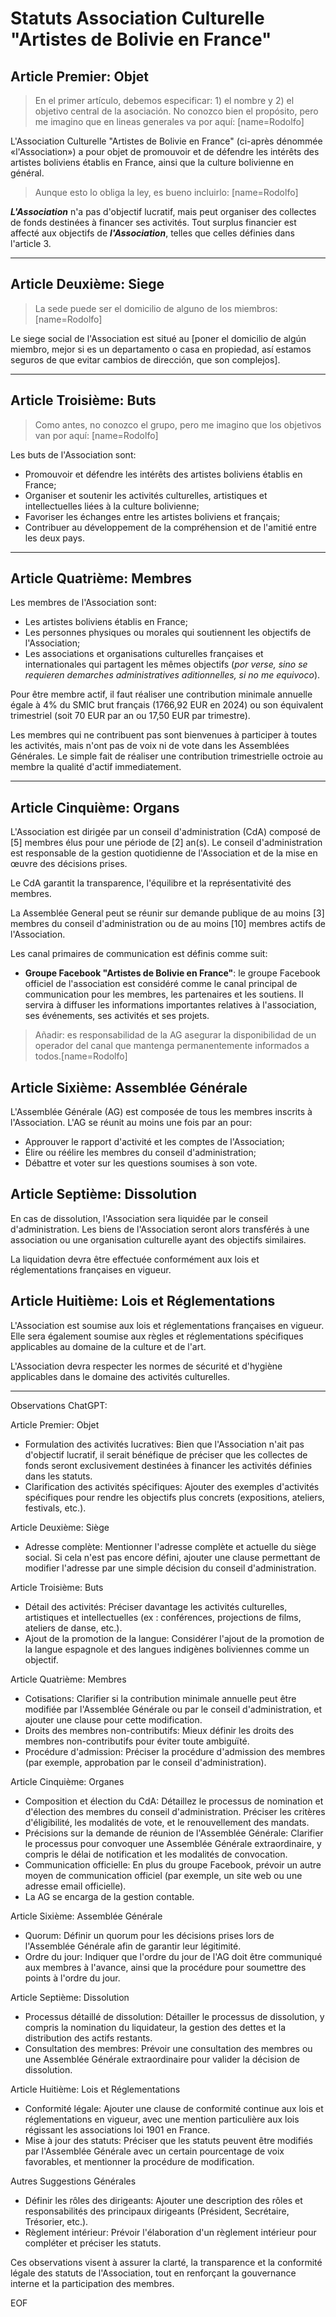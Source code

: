 # Statuts Association Culturelle "Artistes de Bolivie en France"

## Article Premier: Objet

> En el primer artículo, debemos especificar: 1) el nombre y 2) el objetivo central de la asociación. No conozco bien el propósito, pero me imagino que en lineas generales va por aquí: [name=Rodolfo]

L'Association Culturelle "Artistes de Bolivie en France" (ci-après dénommée «l'Association») a pour objet de promouvoir et de défendre les intérêts des artistes boliviens établis en France, ainsi que la culture bolivienne en général.

> Aunque esto lo obliga la ley, es bueno incluirlo: [name=Rodolfo]

***L'Association*** n'a pas d'objectif lucratif, mais peut organiser des collectes de fonds destinées à financer ses activités. Tout surplus financier est affecté aux objectifs de ***l'Association***, telles que celles définies dans l'article 3.

---
## Article Deuxième: Siege

> La sede puede ser el domicilio de alguno de los miembros: [name=Rodolfo]

Le siege social de l'Association est situé au [poner el domicilio de algún miembro, mejor si es un departamento o casa en propiedad, así estamos seguros de que evitar cambios de dirección, que son complejos].

---
## Article Troisième: Buts

> Como antes, no conozco el grupo, pero me imagino que los objetivos van por aquí: [name=Rodolfo]

Les buts de l'Association sont:

* Promouvoir et défendre les intérêts des artistes boliviens établis en France;
* Organiser et soutenir les activités culturelles, artistiques et intellectuelles liées à la culture bolivienne;
* Favoriser les échanges entre les artistes boliviens et français;
* Contribuer au développement de la compréhension et de l'amitié entre les deux pays.

---
## Article Quatrième: Membres

Les membres de l'Association sont:

* Les artistes boliviens établis en France;
* Les personnes physiques ou morales qui soutiennent les objectifs de l'Association;
* Les associations et organisations culturelles françaises et internationales qui partagent les mêmes objectifs (_por verse, sino se requieren demarches administratives aditionnelles, si no me equivoco_). 

Pour être membre actif, il faut réaliser une contribution minimale annuelle égale à 4% du SMIC brut français (1766,92 EUR en 2024) ou son équivalent trimestriel (soit 70 EUR par an ou 17,50 EUR par trimestre).

Les membres qui ne contribuent pas sont bienvenues à participer à toutes les activités, mais n'ont pas de voix ni de vote dans les Assemblées Générales. Le simple fait de réaliser une contribution trimestrielle octroie au membre la qualité d'actif immediatement.

---
## Article Cinquième: Organs

L'Association est dirigée par un conseil d'administration (CdA) composé de [5] membres élus pour une période de [2] an(s). Le conseil d'administration est responsable de la gestion quotidienne de l'Association et de la mise en œuvre des décisions prises.

Le CdA garantit la transparence, l'équilibre et la représentativité des membres.

La Assemblée General peut se réunir sur demande publique de au moins [3] membres du conseil d'administration ou de au moins [10] membres actifs de l'Association.

Les canal primaires de communication est définis comme suit:

* **Groupe Facebook "Artistes de Bolivie en France"**: le groupe Facebook officiel de l'association est considéré comme le canal principal de communication pour les membres, les partenaires et les soutiens. Il servira à diffuser les informations importantes relatives à l'association, ses événements, ses activités et ses projets. 

> Añadir: es responsabilidad de la AG asegurar la disponibilidad de un operador del canal que mantenga permanentemente informados a todos.[name=Rodolfo]

## Article Sixième: Assemblée Générale

L'Assemblée Générale (AG) est composée de tous les membres inscrits à l'Association. L'AG se réunit au moins une fois par an pour:

* Approuver le rapport d'activité et les comptes de l'Association;
* Élire ou réélire les membres du conseil d'administration;
* Débattre et voter sur les questions soumises à son vote.

## Article Septième: Dissolution

En cas de dissolution, l'Association sera liquidée par le conseil d'administration. Les biens de l'Association seront alors transférés à une association ou une organisation culturelle ayant des objectifs similaires.

La liquidation devra être effectuée conformément aux lois et réglementations françaises en vigueur.

## Article Huitième: Lois et Réglementations

L'Association est soumise aux lois et réglementations françaises en vigueur. Elle sera également soumise aux règles et réglementations spécifiques applicables au domaine de la culture et de l'art.

L'Association devra respecter les normes de sécurité et d'hygiène applicables dans le domaine des activités culturelles.

---

Observations ChatGPT:

Article Premier: Objet

* Formulation des activités lucratives: Bien que l'Association n'ait pas d'objectif lucratif, il serait bénéfique de préciser que les collectes de fonds seront exclusivement destinées à financer les activités définies dans les statuts.
* Clarification des activités spécifiques: Ajouter des exemples d'activités spécifiques pour rendre les objectifs plus concrets (expositions, ateliers, festivals, etc.).

Article Deuxième: Siège

* Adresse complète: Mentionner l'adresse complète et actuelle du siège social. Si cela n'est pas encore défini, ajouter une clause permettant de modifier l'adresse par une simple décision du conseil d'administration.

Article Troisième: Buts

* Détail des activités: Préciser davantage les activités culturelles, artistiques et intellectuelles (ex : conférences, projections de films, ateliers de danse, etc.).
* Ajout de la promotion de la langue: Considérer l'ajout de la promotion de la langue espagnole et des langues indigènes boliviennes comme un objectif.

Article Quatrième: Membres

* Cotisations: Clarifier si la contribution minimale annuelle peut être modifiée par l'Assemblée Générale ou par le conseil d'administration, et ajouter une clause pour cette modification.
* Droits des membres non-contributifs: Mieux définir les droits des membres non-contributifs pour éviter toute ambiguïté.
* Procédure d'admission: Préciser la procédure d'admission des membres (par exemple, approbation par le conseil d'administration).

Article Cinquième: Organes

* Composition et élection du CdA: Détaillez le processus de nomination et d'élection des membres du conseil d'administration. Préciser les critères d'éligibilité, les modalités de vote, et le renouvellement des mandats.
* Précisions sur la demande de réunion de l'Assemblée Générale: Clarifier le processus pour convoquer une Assemblée Générale extraordinaire, y compris le délai de notification et les modalités de convocation.
* Communication officielle: En plus du groupe Facebook, prévoir un autre moyen de communication officiel (par exemple, un site web ou une adresse email officielle).
* La AG se encarga de la gestion contable.

Article Sixième: Assemblée Générale

* Quorum: Définir un quorum pour les décisions prises lors de l'Assemblée Générale afin de garantir leur légitimité.
* Ordre du jour: Indiquer que l'ordre du jour de l'AG doit être communiqué aux membres à l'avance, ainsi que la procédure pour soumettre des points à l'ordre du jour.

Article Septième: Dissolution

* Processus détaillé de dissolution: Détailler le processus de dissolution, y compris la nomination du liquidateur, la gestion des dettes et la distribution des actifs restants.
* Consultation des membres: Prévoir une consultation des membres ou une Assemblée Générale extraordinaire pour valider la décision de dissolution.

Article Huitième: Lois et Réglementations

* Conformité légale: Ajouter une clause de conformité continue aux lois et réglementations en vigueur, avec une mention particulière aux lois régissant les associations loi 1901 en France.
* Mise à jour des statuts: Préciser que les statuts peuvent être modifiés par l'Assemblée Générale avec un certain pourcentage de voix favorables, et mentionner la procédure de modification.

Autres Suggestions Générales

* Définir les rôles des dirigeants: Ajouter une description des rôles et responsabilités des principaux dirigeants (Président, Secrétaire, Trésorier, etc.).
* Règlement intérieur: Prévoir l'élaboration d'un règlement intérieur pour compléter et préciser les statuts.

Ces observations visent à assurer la clarté, la transparence et la conformité légale des statuts de l'Association, tout en renforçant la gouvernance interne et la participation des membres.

EOF
